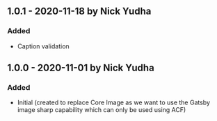 ## 1.0.1 - 2020-11-18 by Nick Yudha

### Added

- Caption validation

## 1.0.0 - 2020-11-01 by Nick Yudha

### Added

- Initial (created to replace Core Image as we want to use the Gatsby image sharp capability which can only be used using ACF)
